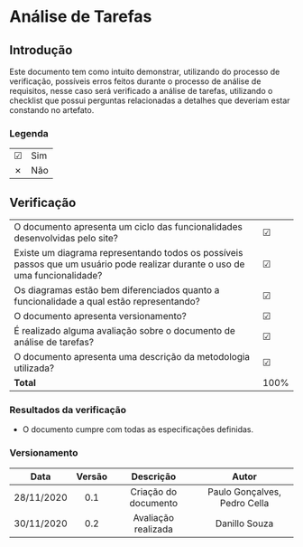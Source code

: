 # Análise de Tarefas
 
## Introdução
Este documento tem como intuito demonstrar, utilizando do processo de verificação, possíveis erros feitos durante o processo de análise de requisitos, nesse caso será verificado a análise de tarefas, utilizando o checklist que possui perguntas relacionadas a detalhes que deveriam estar constando no artefato.
 
 
### Legenda
 
|||
|:-|:-|
|☑| Sim|
|✗| Não|
 
 
## Verificação
 
|||
|:-|:-|
O documento apresenta um ciclo das funcionalidades desenvolvidas pelo site?|☑|
Existe um diagrama representando todos os possíveis passos que um usuário pode realizar durante o uso de uma funcionalidade?|☑|
Os diagramas estão bem diferenciados quanto a funcionalidade a qual estão representando?|☑|
O documento apresenta versionamento?|☑|
É realizado alguma avaliação sobre o documento de análise de tarefas?|☑|
O documento apresenta uma descrição da metodologia utilizada?|☑|
|**Total**|100%|
 
 
 
### Resultados da verificação
- O documento cumpre com todas as especificações definidas.
 
 
### Versionamento
|Data|Versão|Descrição|Autor|
|:-:|:-:|:-:|:-:|
|28/11/2020|0.1|Criação do documento|Paulo Gonçalves, Pedro Cella|
|30/11/2020|0.2|Avaliação realizada|Danillo Souza|